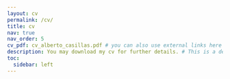 ```yaml
---
layout: cv
permalink: /cv/
title: cv
nav: true
nav_order: 5
cv_pdf: cv_alberto_casillas.pdf # you can also use external links here
description: You may download my cv for further details. # This is a description of the page. You can modify it in '_pages/cv.md'. You can also change or remove the top pdf download button.
toc:
  sidebar: left
---
```

